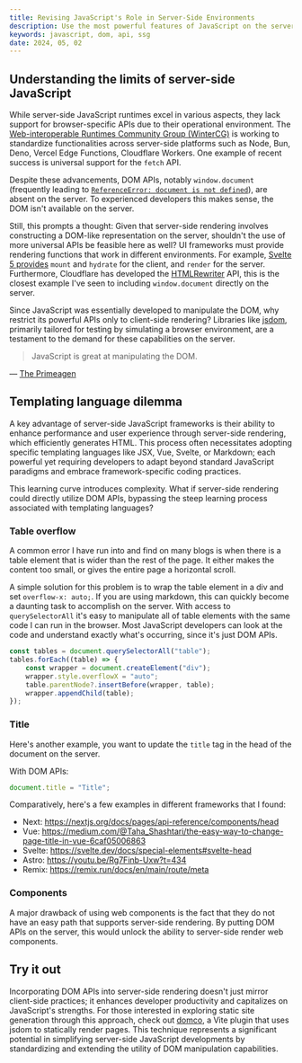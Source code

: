 ```yaml
---
title: Revising JavaScript's Role in Server-Side Environments
description: Use the most powerful features of JavaScript on the server.
keywords: javascript, dom, api, ssg
date: 2024, 05, 02
---
```


## Understanding the limits of server-side JavaScript

While server-side JavaScript runtimes excel in various aspects, they lack support for browser-specific APIs due to their operational environment. The [Web-interoperable Runtimes Community Group (WinterCG)](https://wintercg.org/) is working to standardize functionalities across server-side platforms such as Node, Bun, Deno, Vercel Edge Functions, Cloudflare Workers. One example of recent success is universal support for the `fetch` API.

Despite these advancements, DOM APIs, notably `window.document` (frequently leading to [`ReferenceError: document is not defined`](https://www.google.com/search?q=document+is+not+defined)), are absent on the server. To experienced developers this makes sense, the DOM isn't available on the server.

Still, this prompts a thought: Given that server-side rendering involves constructing a DOM-like representation on the server, shouldn't the use of more universal APIs be feasible here as well? UI frameworks must provide rendering functions that work in different environments. For example, [Svelte 5 provides](https://svelte-5-preview.vercel.app/docs/imports#svelte) `mount` and `hydrate` for the client, and `render` for the server. Furthermore, Cloudflare has developed the [HTMLRewriter](https://developers.cloudflare.com/workers/runtime-apis/html-rewriter/) API, this is the closest example I've seen to including `window.document` directly on the server.

Since JavaScript was essentially developed to manipulate the DOM, why restrict its powerful APIs only to client-side rendering? Libraries like [jsdom](https://github.com/jsdom/jsdom), primarily tailored for testing by simulating a browser environment, are a testament to the demand for these capabilities on the server.

> JavaScript is great at manipulating the DOM.

— [The Primeagen](https://youtu.be/UdCXUVhVSEE?t=3202)

## Templating language dilemma

A key advantage of server-side JavaScript frameworks is their ability to enhance performance and user experience through server-side rendering, which efficiently generates HTML. This process often necessitates adopting specific templating languages like JSX, Vue, Svelte, or Markdown; each powerful yet requiring developers to adapt beyond standard JavaScript paradigms and embrace framework-specific coding practices.

This learning curve introduces complexity. What if server-side rendering could directly utilize DOM APIs, bypassing the steep learning process associated with templating languages?

### Table overflow

A common error I have run into and find on many blogs is when there is a table element that is wider than the rest of the page. It either makes the content too small, or gives the entire page a horizontal scroll.

A simple solution for this problem is to wrap the table element in a div and set `overflow-x: auto;`. If you are using markdown, this can quickly become a daunting task to accomplish on the server. With access to `querySelectorAll` it's easy to manipulate all of table elements with the same code I can run in the browser. Most JavaScript developers can look at the code and understand exactly what's occurring, since it's just DOM APIs.

```ts
const tables = document.querySelectorAll("table");
tables.forEach((table) => {
	const wrapper = document.createElement("div");
	wrapper.style.overflowX = "auto";
	table.parentNode?.insertBefore(wrapper, table);
	wrapper.appendChild(table);
});
```

### Title

Here's another example, you want to update the `title` tag in the head of the document on the server.

With DOM APIs:

```js
document.title = "Title";
```

Comparatively, here's a few examples in different frameworks that I found:

- Next: https://nextjs.org/docs/pages/api-reference/components/head
- Vue: https://medium.com/@Taha_Shashtari/the-easy-way-to-change-page-title-in-vue-6caf05006863
- Svelte: https://svelte.dev/docs/special-elements#svelte-head
- Astro: https://youtu.be/Rg7Finb-Uxw?t=434
- Remix: https://remix.run/docs/en/main/route/meta

### Components

A major drawback of using web components is the fact that they do not have an easy path that supports server-side rendering. By putting DOM APIs on the server, this would unlock the ability to server-side render web components.

## Try it out

Incorporating DOM APIs into server-side rendering doesn't just mirror client-side practices; it enhances developer productivity and capitalizes on JavaScript's strengths. For those interested in exploring static site generation through this approach, check out [domco](https://domco.robino.dev), a Vite plugin that uses jsdom to statically render pages. This technique represents a significant potential in simplifying server-side JavaScript developments by standardizing and extending the utility of DOM manipulation capabilities.
